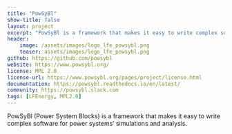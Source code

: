 ```yaml
---
title: "PowSyBl"
show-title: false
layout: project
excerpt: "PowSyBl is a framework that makes it easy to write complex software for power systems’ simulations and analysis."
header:
    image: /assets/images/logo_lfe_powsybl.png
    teaser: assets/images/logo_lfe_powsybl.png
github: https://github.com/powsybl
website: https://www.powsybl.org/
license: MPL 2.0
license-url: https://www.powsybl.org/pages/project/license.html
documentation: https://powsybl.readthedocs.io/en/latest/
community: https://powsybl.slack.com
tags: [LFEnergy, MPL2.0]
---
```


PowSyBl (Power System Blocks) is a framework that makes it easy to write complex software for power systems’ simulations and analysis.
